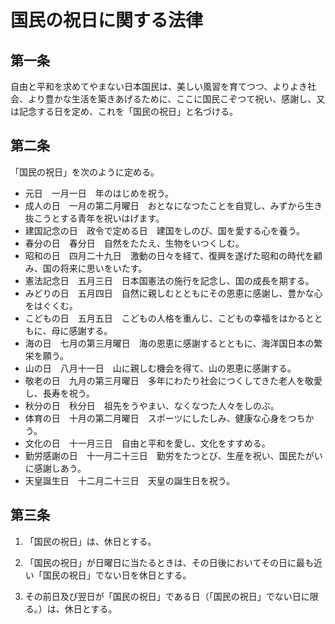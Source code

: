 # 国民の祝日に関する法律

## 第一条

自由と平和を求めてやまない日本国民は、美しい風習を育てつつ、よりよき社会、より豊かな生活を築きあげるために、ここに国民こぞつて祝い、感謝し、又は記念する日を定め、これを「国民の祝日」と名づける。

## 第二条

「国民の祝日」を次のように定める。

- 元日　一月一日　年のはじめを祝う。
- 成人の日　一月の第二月曜日　おとなになつたことを自覚し、みずから生き抜こうとする青年を祝いはげます。
- 建国記念の日　政令で定める日　建国をしのび、国を愛する心を養う。
- 春分の日　春分日　自然をたたえ、生物をいつくしむ。
- 昭和の日　四月二十九日　激動の日々を経て、復興を遂げた昭和の時代を顧み、国の将来に思いをいたす。
- 憲法記念日　五月三日　日本国憲法の施行を記念し、国の成長を期する。
- みどりの日　五月四日　自然に親しむとともにその恩恵に感謝し、豊かな心をはぐくむ。
- こどもの日　五月五日　こどもの人格を重んじ、こどもの幸福をはかるとともに、母に感謝する。
- 海の日　七月の第三月曜日　海の恩恵に感謝するとともに、海洋国日本の繁栄を願う。
- 山の日　八月十一日　山に親しむ機会を得て、山の恩恵に感謝する。
- 敬老の日　九月の第三月曜日　多年にわたり社会につくしてきた老人を敬愛し、長寿を祝う。
- 秋分の日　秋分日　祖先をうやまい、なくなつた人々をしのぶ。
- 体育の日　十月の第二月曜日　スポーツにしたしみ、健康な心身をつちかう。
- 文化の日　十一月三日　自由と平和を愛し、文化をすすめる。
- 勤労感謝の日　十一月二十三日　勤労をたつとび、生産を祝い、国民たがいに感謝しあう。
- 天皇誕生日　十二月二十三日　天皇の誕生日を祝う。

## 第三条

1. 「国民の祝日」は、休日とする。

2. 「国民の祝日」が日曜日に当たるときは、その日後においてその日に最も近い「国民の祝日」でない日を休日とする。

3. その前日及び翌日が「国民の祝日」である日（「国民の祝日」でない日に限る。）は、休日とする。
